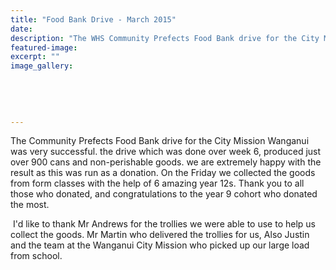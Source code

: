 ```yaml
---
title: "Food Bank Drive - March 2015"
date: 
description: "The WHS Community Prefects Food Bank drive for the City Mission Wanganui was very successful. the drive which was done over week 6, produced just over 900 cans and non-perishable goods."
featured-image: 
excerpt: ""
image_gallery:
    
    
    
    
    
---
```


<p><span>The Community Prefects Food Bank drive for the City Mission Wanganui was very successful. the drive which was done over week 6, produced just over 900 cans and non-perishable goods. we are extremely happy with the result as this was run as a donation. On the Friday we collected the goods from form classes with the help of 6 amazing year 12s. Thank you to all those who donated, and congratulations to the year 9 cohort who donated the most.</span></p>
<p><span>&nbsp;</span><span>I'd like to thank Mr Andrews for the trollies we were able to use to help us collect the goods. Mr Martin who delivered the trollies for us, Also Justin and the team at the Wanganui City Mission who picked up our large load from school.</span></p>

